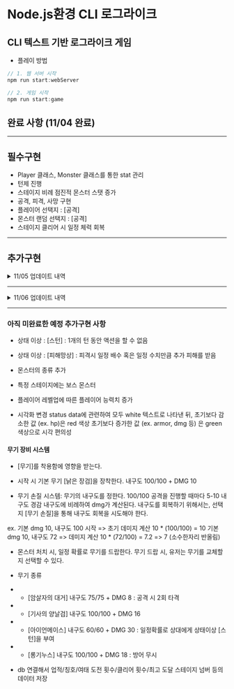 # Node.js환경 CLI 로그라이크

## CLI 텍스트 기반 로그라이크 게임

- 플레이 방법

```js
// 1. 웹 서버 시작
npm run start:webServer

// 2. 게임 시작
npm run start:game

```

## 완료 사항 (11/04 완료)
---
## 필수구현

- Player 클래스, Monster 클래스를 통한 stat 관리
- 턴제 진행
- 스테이지 비례 점진적 몬스터 스탯 증가
- 공격, 피격, 사망 구현
- 플레이어 선택지 : [공격]
- 몬스터 랜덤 선택지 : [공격]
- 스테이지 클리어 시 일정 체력 회복

---

## 추가구현 

<details>

<summary> 11/05 업데이트 내역 </summary>

### 11/05 업데이트 내역


- 선택지 : [방어] : 방어 액션 이후 한 턴동안 추가 방어도를 얻는다. 방어 액션을 취하는 동안은 일정 확률(3%)로 [완벽한 방어]가 발동되며, 완벽한 방어 시 피해를 입지 않는다.

#### 방어도 시스템
방어도는 피격 시 데미지 경감을 도와준다.
데미지 계산 : max(데미지 총량 - 방어도, 0) 
ex. 기본 방어도 5 몬스터 데미지 20 => 20 - 5 = 15의 피해
기본 방어도 5 방어 액션을 통해 얻은 추가방어도 15 몬스터 데미지 16 => max((15 - (5+15)) , 0) = 0 피해 입지 않음
기본 방어도 5 몬스터 데미지 24, 완벽한 방어 발동 => 0 피해를 입지 않음

- 선택지 : [반격] : 반격 액션 이후 상대의 공격 시, 절반의 데미지 경감 + 1.5배의 플레이어 공격 / 상대의 액션이 공격이 아닐 시, 아무런 영향 없음

#### 로그인 + 리더보드 시스템

- 로그라이크 플레이에 전체 클리어 혹은 사망한 스테이지를 firebase db에 기록
- 초기화면에서 조회 가능

app.js를 통한 웹 서버로 fetch API + firebase admin 이용하여 db 이용

</details>


---

<details>
<summary> 11/06 업데이트 내역 </summary>

### 11/06 업데이트 내역

- 리더보드 기능 완전히 완성
- 리더보드 : 아이디 하나에 해당하는 최고점만 기록하도록
- 리더보드 : 시간 관련하여 서버 사이드, UTC 기준 시간으로 설정하도록 변경

</details>

---



### 아직 미완료한 예정 추가구현 사항

- 상태 이상 : [스턴] : 1개의 턴 동안 액션을 할 수 없음
- 상태 이상 : [피해망상] : 피격시 일정 배수 혹은 일정 수치만큼 추가 피해를 받음
- 몬스터의 종류 추가
- 특정 스테이지에는 보스 몬스터
- 플레이어 레벨업에 따른 플레이어 능력치 증가


- 시각화 변경
status data에 관련하여 모두 white 텍스트로 나타낸 뒤,
초기보다 감소한 값 (ex. hp)은 red 색상
초기보다 증가한 값 (ex. armor, dmg 등) 은 green 색상으로 시각 편의성


#### 무기 장비 시스템

- [무기]를 착용함에 영향을 받는다.

- 시작 시 기본 무기 [낡은 장검]을 장착한다. 내구도 100/100 + DMG 10

- 무기 손질 시스템:
무기의 내구도를 정한다. 100/100
공격을 진행할 때마다 5-10 내구도 경감
내구도에 비례하여 dmg가 계산된다. 
내구도를 회복하기 위해서는, 선택지 [무기 손질]을 통해 내구도 회복을 시도해야 한다.

ex. 기본 dmg 10, 내구도 100 시작 => 초기 데미지 계산 10 * (100/100) = 10
기본 dmg 10, 내구도 72 => 데미지 계산 10 * (72/100) = 7.2 => 7 (소수한자리 반올림)

- 몬스터 처치 시, 일정 확률로 무기를 드랍한다. 무기 드랍 시, 유저는 무기를 교체할 지 선택할 수 있다.

- 무기 종류
- - [암살자의 대거] 내구도 75/75 + DMG 8 : 공격 시 2회 타격
- - [기사의 양날검] 내구도 100/100 + DMG 16
- - [아이언메이스] 내구도 60/60 + DMG 30 : 일정확률로 상대에게 상태이상 [스턴]을 부여
- - [롱기누스] 내구도 100/100 + DMG 18 : 방어 무시

- db 연결해서 업적/칭호/여태 도전 횟수/클리어 횟수/최고 도달 스테이지 넘버 등의 데이터 저장